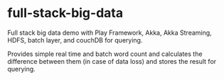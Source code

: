 # full-stack-big-data
Full stack big data demo with Play Framework, Akka, Akka Streaming, HDFS, batch layer, and couchDB for querying. 

Provides simple real time and batch word count and calculates the difference between them (in case of data loss) and stores the result for querying.

